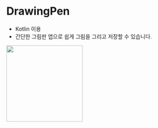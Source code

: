 # DrawingPen
- Kotlin 이용
- 간단한 그림판 앱으로 쉽게 그림을 그리고 저장할 수 있습니다.
<img width="200" src="https://user-images.githubusercontent.com/45057493/102852060-b807cc00-4460-11eb-87bb-18a363e6120f.jpg">
